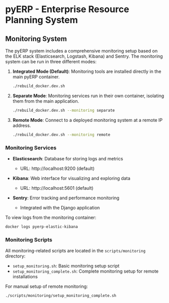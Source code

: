 # pyERP - Enterprise Resource Planning System

## Monitoring System

The pyERP system includes a comprehensive monitoring setup based on the ELK stack (Elasticsearch, Logstash, Kibana) and Sentry. The monitoring system can be run in three different modes:

1. **Integrated Mode (Default)**: Monitoring tools are installed directly in the main pyERP container.
   ```bash
   ./rebuild_docker.dev.sh
   ```

2. **Separate Mode**: Monitoring services run in their own container, isolating them from the main application.
   ```bash
   ./rebuild_docker.dev.sh --monitoring separate
   ```

3. **Remote Mode**: Connect to a deployed monitoring system at a remote IP address.
   ```bash
   ./rebuild_docker.dev.sh --monitoring remote
   ```

### Monitoring Services

- **Elasticsearch**: Database for storing logs and metrics
  - URL: http://localhost:9200 (default)
  
- **Kibana**: Web interface for visualizing and exploring data
  - URL: http://localhost:5601 (default)
  
- **Sentry**: Error tracking and performance monitoring
  - Integrated with the Django application

To view logs from the monitoring container:
```bash
docker logs pyerp-elastic-kibana
```

### Monitoring Scripts

All monitoring-related scripts are located in the `scripts/monitoring` directory:

- `setup_monitoring.sh`: Basic monitoring setup script
- `setup_monitoring_complete.sh`: Complete monitoring setup for remote installations

For manual setup of remote monitoring:
```bash
./scripts/monitoring/setup_monitoring_complete.sh 